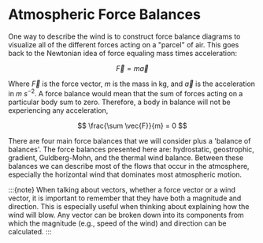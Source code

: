 # Atmospheric Force Balances

One way to describe the wind is to construct force balance diagrams to
visualize all of the different forces acting on a "parcel" of air. This
goes back to the Newtonian idea of force equaling mass times
acceleration:

$$
\vec{F} = m\vec{a}
$$

Where $\vec{F}$ is the force vector, $m$ is the mass in kg, and $\vec{a}$ is the
acceleration in $m$ $s^{-2}$. A force balance would mean that the sum of
forces acting on a particular body sum to zero. Therefore, a body in
balance will not be experiencing any acceleration,

$$
\frac{\sum \vec{F}}{m} = 0
$$

There are four main force balances that we will consider plus a 'balance
of balances'. The force balances presented here are: hydrostatic,
geostrophic, gradient, Guldberg-Mohn, and the thermal wind balance.
Between these balances we can describe most of the flows that occur in
the atmosphere, especially the horizontal wind that dominates most
atmospheric motion.

:::{note}
When talking about vectors, whether a force vector or a wind vector, it is
important to remember that they have both a magnitude and direction. This
is especially useful when thinking about explaining how the wind will blow.
Any vector can be broken down into its components from which the magnitude
(e.g., speed of the wind) and direction can be calculated.
:::